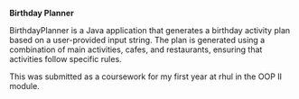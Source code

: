 **Birthday Planner**

BirthdayPlanner is a Java application that generates a birthday activity plan based on a user-provided input string. 
The plan is generated using a combination of main activities, cafes, and restaurants, ensuring that activities follow specific rules.

This was submitted as a coursework for my first year at rhul in the OOP II module.
